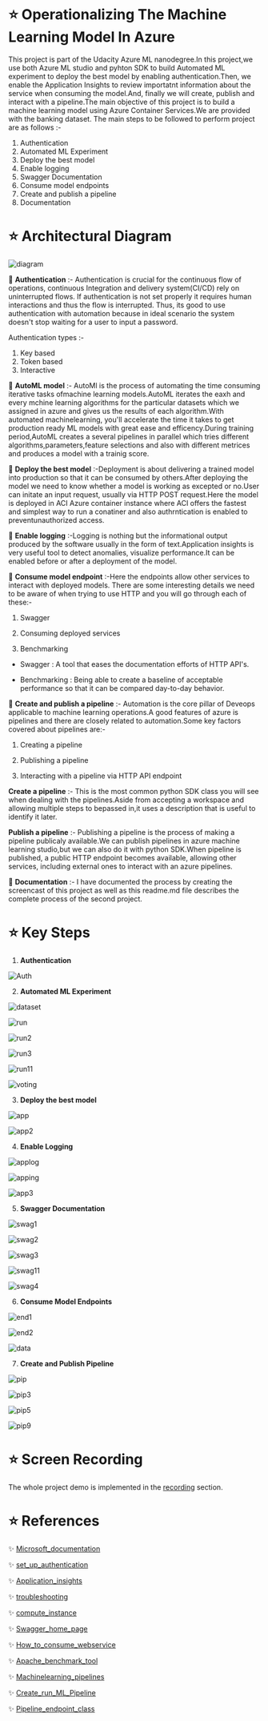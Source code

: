 # :star: Operationalizing The Machine Learning Model In Azure

This project is part of the Udacity Azure ML nanodegree.In this project,we use both Azure ML studio and pyhton SDK to build Automated ML experiment to deploy the best model by enabling authentication.Then, we enable the Application Insights to review importatnt information about the service when consuming the model.And, finally we will create, publish and interact with a pipeline.The main objective of this project is to build a machine learning model using Azure Container Services.We are provided with the banking dataset.
The main steps to be followed to perform project are as follows :-

1) Authentication
2) Automated ML Experiment
3) Deploy the best model
4) Enable logging
5) Swagger Documentation
6) Consume model endpoints
7) Create and publish a pipeline
9) Documentation

# :star: Architectural Diagram

![diagram](screenshots/image.png)

:pushpin: **Authentication** :- Authentication is crucial for the continuous flow of operations, continuous Integration and delivery system(CI/CD) rely on uninterrupted flows. If authentication is not set properly it requires human interactions and thus the flow is interrupted. Thus, its good to use authentication with automation because in ideal scenario the system doesn't stop waiting for a user to input a password.

Authentication types :-
 1) Key based
 2) Token based
 3) Interactive
 
:pushpin: **AutoML model** :- AutoMl is the process of automating the time consuming iterative tasks ofmachine learning models.AutoML iterates the eaxh and every mchine learning algorithms for the particular datasets which we assigned in azure and gives us the results of each algorithm.With automated machinelearning, you'll accelerate the time it takes to get production ready ML models with great ease and efficency.During training period,AutoML creates a several pipelines in parallel which tries different algorithms,parameters,feature selections and also with different metrices and produces a model with a trainig score.
 
:pushpin: **Deploy the best model** :-Deployment is about delivering a trained model into production so that it can be consumed by others.After deploying the model we need to know whether a model is working as excepted or no.User can initate an input request, usually via HTTP POST request.Here the model is deployed in ACI Azure container instance where ACI offers the fastest and simplest way to run a conatiner and also authrntication is enabled to preventunauthorized access.
 
:pushpin: **Enable logging** :-Logging is nothing but the informational output produced by the software usually in the form of text.Application insights is very useful tool to detect anomalies, visualize performance.It can be enabled before or after a deployment of the model.
 
 :pushpin: **Consume model endpoint** :-Here the endpoints allow other services to interact with deployed models.
             There are some interesting details we need to be aware of when trying to use HTTP and you will go through each of these:-
             
   1) Swagger
                    
   2) Consuming deployed services 
                    
   3) Benchmarking
                    
 * Swagger : A tool that eases the documentation efforts of HTTP API's.
  
 * Benchmarking : Being able to create a baseline of acceptable performance so that it can be compared day-to-day behavior.
  
 :pushpin: **Create and publish a pipeline** :- Automation is the core pillar of Deveops applicable to machine learning operations.A good features of azure is pipelines and there are closely related to automation.Some key factors covered about pipelines are:-
 
 1) Creating a pipeline
 
 2) Publishing a pipeline
 
 3) Interacting with a pipeline via HTTP API endpoint
 
 **Create a pipeline** :- This is the most common python SDK class you will see when dealing with the pipelines.Aside from accepting a workspace and allowing multiple steps to bepassed in,it uses a description that is useful to identify it later.
 
 **Publish a pipeline** :- Publishing a pipeline is the process of making a pipeline publicaly available.We can publish pipelines in azure machine learning studio,but we can also do it with python SDK.When pipeline is published, a public HTTP endpoint becomes available, allowing other services, including external ones to interact with an azure pipelines.
 
 :pushpin: **Documentation** :- I have documented the process by creating the screencast of this project as well as this readme.md file describes the complete process of the second project. 
  


# :star: Key Steps

1) **Authentication** 

![Auth](screenshots/authentication.png)

2) **Automated ML Experiment**

![dataset](screenshots/dataset.png)

![run](screenshots/run1.png)

![run2](screenshots/run2.png)

![run3](screenshots/run3.png)

![run11](screenshots/run11.png)

![voting](screenshots/voting.png)

3) **Deploy the best model**

![app](screenshots/application_enable.png)

![app2](screenshots/application_enable1.png)

4) **Enable Logging**

![applog](screenshots/application_logging.png)

![apping](screenshots/true_applicationinsights.png)

![app3](screenshots/application3.png)

5) **Swagger Documentation**

![swag1](screenshots/Swagger_log1.png)

![swag2](screenshots/Swagger_log2.png)

![swag3](screenshots/Swagger_log3.png)

![swag11](screenshots/swagger_log4.png)

![swag4](screenshots/Swagger_2.png)

6) **Consume Model Endpoints**

![end1](screenshots/endpoint1.png)

![end2](screenshots/endpoint2.png)

![data](screenshots/datajsonfile.png)

7) **Create and Publish Pipeline**

![pip](screenshots/pipeline1.png)

![pip3](screenshots/Pipeline_3.png)

![pip5](screenshots/Pipeline_5.png)

![pip9](screenshots/pipeline9.png)



# :star: Screen Recording

The whole project demo is implemented in the [recording](https://drive.google.com/file/d/1yCudhaKlDwIoxo_z8gYCRbqYl54R_FVB/view?usp=sharing) section.

# :star: References

:sparkles: [Microsoft_documentation](https://docs.microsoft.com/en-us/documentation/)

:sparkles: [set_up_authentication](https://docs.microsoft.com/en-us/azure/machine-learning/how-to-setup-authentication)

:sparkles: [Application_insights](https://docs.microsoft.com/en-us/azure/machine-learning/how-to-enable-app-insights)

:sparkles: [troubleshooting](https://docs.microsoft.com/en-us/azure/machine-learning/how-to-troubleshoot-deployment?tabs=azcli)

:sparkles: [compute_instance](https://docs.microsoft.com/en-us/azure/machine-learning/concept-compute-instance)

:sparkles: [Swagger_home_page](https://swagger.io/tools/swagger-ui/)

:sparkles: [How_to_consume_webservice](https://docs.microsoft.com/en-us/azure/machine-learning/how-to-consume-web-service?tabs=python)

:sparkles: [Apache_benchmark_tool](https://httpd.apache.org/docs/2.4/programs/ab.html)

:sparkles: [Machinelearning_pipelines](https://docs.microsoft.com/en-us/azure/machine-learning/concept-ml-pipelines)

:sparkles: [Create_run_ML_Pipeline](https://docs.microsoft.com/en-us/azure/machine-learning/how-to-create-machine-learning-pipelines)

:sparkles: [Pipeline_endpoint_class](https://docs.microsoft.com/en-us/python/api/azureml-pipeline-core/azureml.pipeline.core.pipeline_endpoint.pipelineendpoint?view=azure-ml-py)

